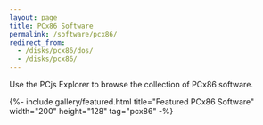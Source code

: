```yaml
---
layout: page
title: PCx86 Software
permalink: /software/pcx86/
redirect_from:
  - /disks/pcx86/dos/
  - /disks/pcx86/
---
```


Use the PCjs Explorer to browse the collection of PCx86 software.

{%- include gallery/featured.html title="Featured PCx86 Software" width="200" height="128" tag="pcx86" -%}
